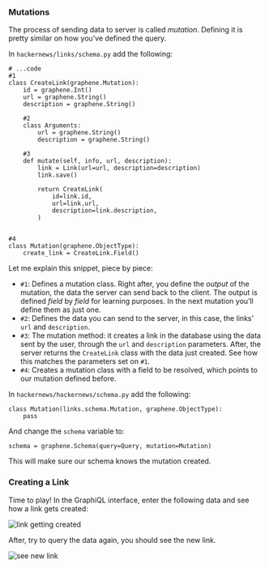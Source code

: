 ### Mutations

The process of sending data to server is called *mutation*. Defining it is pretty similar on how you’ve defined the query.

In `hackernews/links/schema.py` add the following:

    # ...code
    #1
    class CreateLink(graphene.Mutation):
        id = graphene.Int()
        url = graphene.String()
        description = graphene.String()

        #2
        class Arguments:
            url = graphene.String()
            description = graphene.String()

        #3
        def mutate(self, info, url, description):
            link = Link(url=url, description=description)
            link.save()

            return CreateLink(
                id=link.id,
                url=link.url,
                description=link.description,
            )


    #4
    class Mutation(graphene.ObjectType):
        create_link = CreateLink.Field()

Let me explain this snippet, piece by piece:

-   `#1`: Defines a mutation class. Right after, you define the *output* of the mutation, the data the server can send back to the client. The output is defined *field* by *field* for learning purposes. In the next mutation you’ll define them as just one.
-   `#2`: Defines the data you can send to the server, in this case, the links’ `url` and `description`.
-   `#3`: The mutation method: it creates a link in the database using the data sent by the user, through the `url` and `description` parameters. After, the server returns the `CreateLink` class with the data just created. See how this matches the parameters set on `#1`.
-   `#4`: Creates a mutation class with a field to be resolved, which points to our mutation defined before.

In `hackernews/hackernews/schema.py` add the following:

    class Mutation(links.schema.Mutation, graphene.ObjectType):
        pass

And change the `schema` variable to:

    schema = graphene.Schema(query=Query, mutation=Mutation)

This will make sure our schema knows the mutation created.

### Creating a Link

Time to play! In the GraphiQL interface, enter the following data and see how a link gets created:

![link getting created](http://i.imgur.com/L2BA6eV.png)

After, try to query the data again, you should see the new link.

![see new link](http://i.imgur.com/wjinT5F.png)
